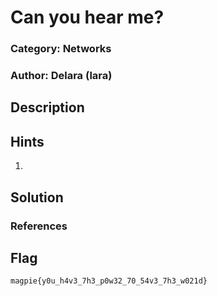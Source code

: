 # Can you hear me?
### Category: Networks
### Author: Delara (lara)

## Description

## Hints
1. 

## Solution

### References


## Flag
`magpie{y0u_h4v3_7h3_p0w32_70_54v3_7h3_w021d}`
